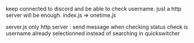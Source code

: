 keep connected to discord and be able to check username. 
just a http server will be enough.
index.js => onetime.js

server.js only http server :
send message 
when checking status check is username already selectionned instead of searching in quickswitcher

